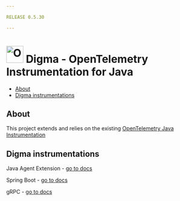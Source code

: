 ```yaml
---

RELEASE 0.5.30

---
```


# <img src="https://opentelemetry.io/img/logos/opentelemetry-logo-nav.png" alt="OpenTelemetry Icon" width="45" height=""> Digma - OpenTelemetry Instrumentation for Java

* [About](#about)
* [Digma instrumentations](#digma-instrumentations)

## About

This project extends and relies on the
existing [OpenTelemetry Java Instrumentation](https://github.com/open-telemetry/opentelemetry-java-instrumentation)

## Digma instrumentations

Java Agent Extension - [go to docs](agent-extension/README.md)

Spring Boot - [go to docs](instrumentation/spring/spring-boot-autoconfigure/README.md)

gRPC - [go to docs](instrumentation/grpc-16/README.md)
